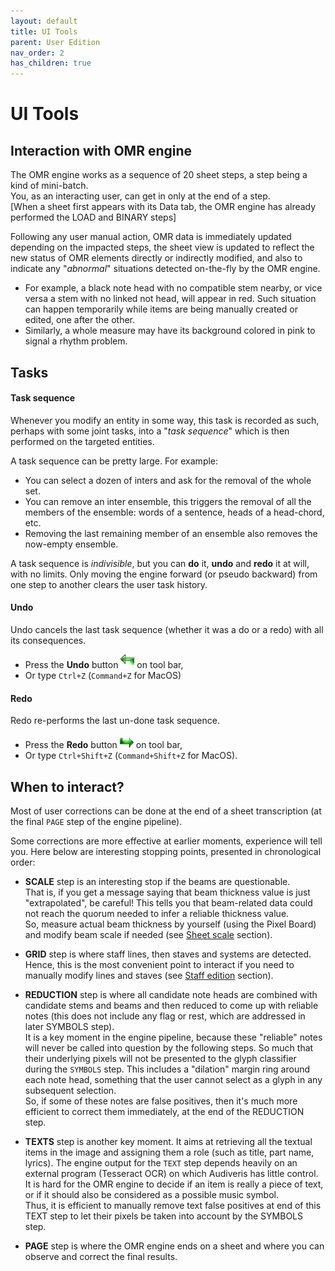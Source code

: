 ```yaml
---
layout: default
title: UI Tools
parent: User Edition
nav_order: 2
has_children: true
---
```

# UI Tools

## Interaction with OMR engine

The OMR engine works as a sequence of 20 sheet steps, a step being a kind of mini-batch.  
You, as an interacting user, can get in only at the end of a step.  
[When a sheet first appears with its Data tab, the OMR engine has already performed the LOAD and
BINARY steps]

Following any user manual action, OMR data is immediately updated depending on the impacted
steps, the sheet view is updated to reflect the new status of OMR elements directly or
indirectly modified, and also to indicate any "_abnormal_" situations detected on-the-fly by
the OMR engine.
* For example, a black note head with no compatible stem nearby, or vice versa a stem with no
  linked not head, will appear in red.
  Such situation can happen temporarily while items are being manually created or edited,
  one after the other.
* Similarly, a whole measure may have its background colored in pink to signal a rhythm problem.

## Tasks

#### Task sequence

Whenever you modify an entity in some way, this task is recorded as such, perhaps with some
joint tasks, into a "_task sequence_" which is then performed on the targeted entities.

A task sequence can be pretty large. For example:

*   You can select a dozen of inters and ask for the removal of the whole set.
*   You can remove an inter ensemble, this triggers the removal of all the
members of the ensemble: words of a sentence, heads of a head-chord, etc.
*   Removing the last remaining member of an ensemble also removes the now-empty ensemble.

A task sequence is _indivisible_, but you can **do** it, **undo** and **redo** it at will,
with no limits.
Only moving the engine forward (or pseudo backward) from one step to another clears the user
task history.


#### Undo

Undo cancels the last task sequence (whether it was a do or a redo) with all its consequences.

*   Press the **Undo** button ![](../assets/images/undo.png) on tool bar,
*   Or type `Ctrl+Z` (`Command+Z` for MacOS)

#### Redo

Redo re-performs the last un-done task sequence.

*   Press the **Redo** button ![](../assets/images/redo.png) on tool bar,
*   Or type `Ctrl+Shift+Z` (`Command+Shift+Z` for MacOS).

## When to interact?

Most of user corrections can be done at the end of a sheet transcription
(at the final `PAGE` step of the engine pipeline).

Some corrections are more effective at earlier moments, experience will tell you.
Here below are interesting stopping points, presented in chronological order:

* **SCALE** step is an interesting stop if the beams are questionable.  
That is, if you get a message saying that beam thickness value is just "extrapolated", be careful!
This tells you that beam-related data could not reach the quorum needed to infer a reliable
thickness value.  
So, measure actual beam thickness by yourself (using the Pixel Board) and modify beam scale
if needed (see [Sheet scale](../main/sheet_scale.md) section).

* **GRID** step is where staff lines, then staves and systems are detected.
Hence, this is the most convenient point to interact if you need to manually modify lines
and staves (see [Staff edition](staff_editor.md) section).

* **REDUCTION** step is where all candidate note heads are combined with candidate stems and
beams and then reduced to come up with reliable notes (this does not include any flag or rest,
which are addressed in later SYMBOLS step).  
It is a key moment in the engine pipeline, because these "reliable" notes will never be called into
question by the following steps.
So much that their underlying pixels will not be presented to the glyph classifier during the
`SYMBOLS` step.
This includes a "dilation" margin ring around each note head, something that the user cannot select
as a glyph in any subsequent selection.  
So, if some of these notes are false positives, then it's much more efficient to correct them
immediately, at the end of the REDUCTION step.

* **TEXTS** step is another key moment.
It aims at retrieving all the textual items in the image and assigning them a role (such as title,
part name, lyrics).
The engine output for the `TEXT` step depends heavily on an external program (Tesseract OCR) on
which Audiveris has little control.
It is hard for the OMR engine to decide if an item is really a piece of text, or if it should also
be considered as a possible music symbol.  
Thus, it is efficient to manually remove text false positives at end of this TEXT step to let
their pixels be taken into account by the SYMBOLS step.

* **PAGE** step is where the OMR engine ends on a sheet and where you can observe and correct the
final results.

